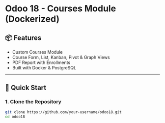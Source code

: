 # Odoo 18 - Courses Module (Dockerized)

## 📦 Features
- Custom Courses Module
- Course Form, List, Kanban, Pivot & Graph Views
- PDF Report with Enrollments
- Built with Docker & PostgreSQL

---

## 🚀 Quick Start

### 1. Clone the Repository

```bash
git clone https://github.com/your-username/odoo18.git
cd odoo18

